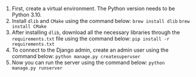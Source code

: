 1. First, create a virtual environment. The Python version needs to be Python 3.10.
2. Install `dlib` and `CMake` using the command below:
``brew install dlib``
``brew install CMake``
3. After installing `dlib`, download all the necessary libraries through the `requirements.txt` file using the command below:
``pip install -r requirements.txt``
4. To connect to the Django admin, create an admin user using the command below:
``python manage.py createsuperuser``
5. Now you can run the server using the command below:
``python manage.py runserver``